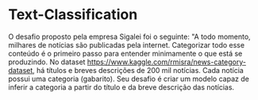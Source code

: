# Text-Classification

O desafio proposto pela empresa Sigalei foi o seguinte: "A todo momento, milhares de notícias são publicadas pela internet. Categorizar todo esse conteúdo é o primeiro passo para entender minimamente o que está se produzindo. No dataset https://www.kaggle.com/rmisra/news-category-dataset, há títulos e breves descrições de 200 mil notícias. Cada notícia possui uma categoria (gabarito). Seu desafio é criar um modelo capaz de inferir a categoria a partir do título e da breve descrição das notícias.

